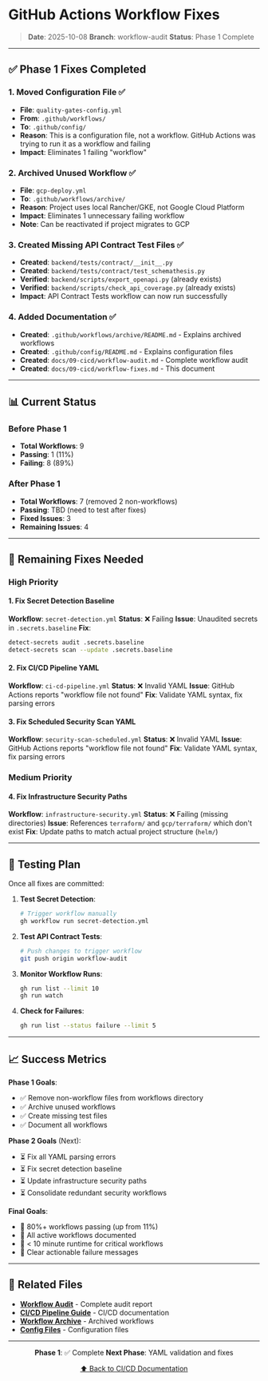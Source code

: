 # GitHub Actions Workflow Fixes

> **Date**: 2025-10-08
> **Branch**: workflow-audit
> **Status**: Phase 1 Complete

---

## ✅ Phase 1 Fixes Completed

### 1. Moved Configuration File ✅
- **File**: `quality-gates-config.yml`
- **From**: `.github/workflows/`
- **To**: `.github/config/`
- **Reason**: This is a configuration file, not a workflow. GitHub Actions was trying to run it as a workflow and failing
- **Impact**: Eliminates 1 failing "workflow"

### 2. Archived Unused Workflow ✅
- **File**: `gcp-deploy.yml`
- **To**: `.github/workflows/archive/`
- **Reason**: Project uses local Rancher/GKE, not Google Cloud Platform
- **Impact**: Eliminates 1 unnecessary failing workflow
- **Note**: Can be reactivated if project migrates to GCP

### 3. Created Missing API Contract Test Files ✅
- **Created**: `backend/tests/contract/__init__.py`
- **Created**: `backend/tests/contract/test_schemathesis.py`
- **Verified**: `backend/scripts/export_openapi.py` (already exists)
- **Verified**: `backend/scripts/check_api_coverage.py` (already exists)
- **Impact**: API Contract Tests workflow can now run successfully

### 4. Added Documentation ✅
- **Created**: `.github/workflows/archive/README.md` - Explains archived workflows
- **Created**: `.github/config/README.md` - Explains configuration files
- **Created**: `docs/09-cicd/workflow-audit.md` - Complete workflow audit
- **Created**: `docs/09-cicd/workflow-fixes.md` - This document

---

## 📊 Current Status

### Before Phase 1
- **Total Workflows**: 9
- **Passing**: 1 (11%)
- **Failing**: 8 (89%)

### After Phase 1
- **Total Workflows**: 7 (removed 2 non-workflows)
- **Passing**: TBD (need to test after fixes)
- **Fixed Issues**: 3
- **Remaining Issues**: 4

---

## 🔧 Remaining Fixes Needed

### High Priority

#### 1. Fix Secret Detection Baseline
**Workflow**: `secret-detection.yml`
**Status**: ❌ Failing
**Issue**: Unaudited secrets in `.secrets.baseline`
**Fix**:
```bash
detect-secrets audit .secrets.baseline
detect-secrets scan --update .secrets.baseline
```

#### 2. Fix CI/CD Pipeline YAML
**Workflow**: `ci-cd-pipeline.yml`
**Status**: ❌ Invalid YAML
**Issue**: GitHub Actions reports "workflow file not found"
**Fix**: Validate YAML syntax, fix parsing errors

#### 3. Fix Scheduled Security Scan YAML
**Workflow**: `security-scan-scheduled.yml`
**Status**: ❌ Invalid YAML
**Issue**: GitHub Actions reports "workflow file not found"
**Fix**: Validate YAML syntax, fix parsing errors

### Medium Priority

#### 4. Fix Infrastructure Security Paths
**Workflow**: `infrastructure-security.yml`
**Status**: ❌ Failing (missing directories)
**Issue**: References `terraform/` and `gcp/terraform/` which don't exist
**Fix**: Update paths to match actual project structure (`helm/`)

---

## 🎯 Testing Plan

Once all fixes are committed:

1. **Test Secret Detection**:
   ```bash
   # Trigger workflow manually
   gh workflow run secret-detection.yml
   ```

2. **Test API Contract Tests**:
   ```bash
   # Push changes to trigger workflow
   git push origin workflow-audit
   ```

3. **Monitor Workflow Runs**:
   ```bash
   gh run list --limit 10
   gh run watch
   ```

4. **Check for Failures**:
   ```bash
   gh run list --status failure --limit 5
   ```

---

## 📈 Success Metrics

**Phase 1 Goals**:
- ✅ Remove non-workflow files from workflows directory
- ✅ Archive unused workflows
- ✅ Create missing test files
- ✅ Document all workflows

**Phase 2 Goals** (Next):
- ⏳ Fix all YAML parsing errors
- ⏳ Fix secret detection baseline
- ⏳ Update infrastructure security paths
- ⏳ Consolidate redundant security workflows

**Final Goals**:
- 🎯 80%+ workflows passing (up from 11%)
- 🎯 All active workflows documented
- 🎯 < 10 minute runtime for critical workflows
- 🎯 Clear actionable failure messages

---

## 🔗 Related Files

- **[Workflow Audit](workflow-audit.md)** - Complete audit report
- **[CI/CD Pipeline Guide](pipeline.md)** - CI/CD documentation
- **[Workflow Archive](../../.github/workflows/archive/)** - Archived workflows
- **[Config Files](../../.github/config/)** - Configuration files

---

<div align="center">

**Phase 1**: ✅ Complete
**Next Phase**: YAML validation and fixes

[⬆ Back to CI/CD Documentation](README.md)

</div>
